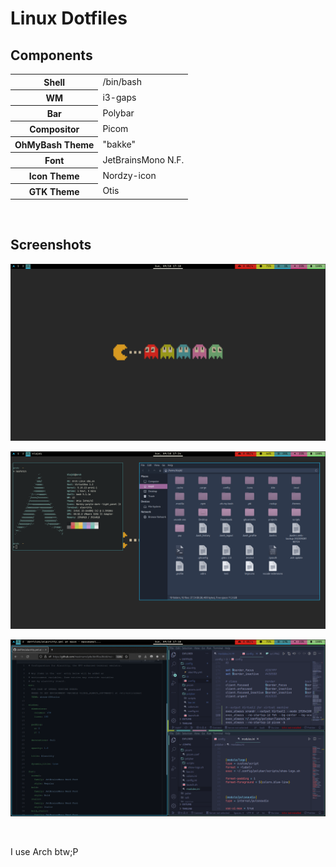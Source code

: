 # Linux Dotfiles

## Components
<table>
    <tr>
        <th>Shell</th>
        <td>/bin/bash</td>
    </tr>
    <tr>
        <th>WM</th>
        <td>i3-gaps</td>
    </tr>
    <tr>
        <th>Bar</th>
        <td>Polybar</td>
    </tr>
    <tr>
        <th>Compositor</th>
        <td>Picom</td>
    </tr>
    <tr>
        <th>OhMyBash Theme</th>
        <td>"bakke"</td>
    </tr>
    <tr>
        <th>Font</th>
        <td>JetBrainsMono N.F.</td>
    </tr>
    <tr>
        <th>Icon Theme</th>
        <td>Nordzy-icon</td>
    </tr>
    <tr>
        <th>GTK Theme</th>
        <td>Otis</td>
    </tr>
</table>
</br>

## Screenshots

![](screenshots/screen1.PNG)

![](screenshots/screen2.PNG)

![](screenshots/screen3.PNG)


</br>

<p>I use Arch btw;P</p>
</br>